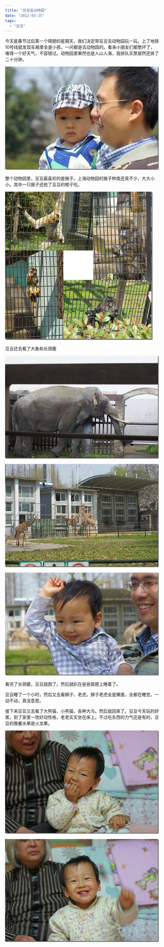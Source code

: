 ```yaml
---
title: "豆豆逛动物园"
date: "2012-03-25"
tags: 
  - "豆豆"
---
```


今天是春节过后第一个晴朗的星期天，我们决定带豆豆去动物园玩一玩。上了地铁10号线就发现车厢里全是小孩，一问都是去动物园的。看来小朋友们都憋坏了，难得一个好天气，不容错过。动物园里果然也是人山人海，我排队买票居然还排了二十分钟。

[![DSC03837](images/dsc03837_thumb.jpg "DSC03837")](http://ruanqizhen.wordpress.com/wp-content/uploads/2012/03/dsc03837.jpg)

整个动物园里，豆豆最喜欢的是猴子。上海动物园的猴子种类还真不少，大大小小。其中一只猴子还抢了豆豆的橙子吃。

[![image](images/image_thumb.png "image")](http://ruanqizhen.wordpress.com/wp-content/uploads/2012/03/image.png)

豆豆还去看了大象和长颈鹿

[![DSC03854](images/dsc03854_thumb.jpg "DSC03854")](http://ruanqizhen.wordpress.com/wp-content/uploads/2012/03/dsc03854.jpg)

[![DSC03862](images/dsc03862_thumb.jpg "DSC03862")](http://ruanqizhen.wordpress.com/wp-content/uploads/2012/03/dsc03862.jpg)

[![DSC03864](images/dsc03864_thumb.jpg "DSC03864")](http://ruanqizhen.wordpress.com/wp-content/uploads/2012/03/dsc03864.jpg)

看完了长颈鹿，豆豆就困了。然后就趴在爸爸肩膀上睡着了。

豆豆睡了一个小时，然后又去看狮子、老虎。狮子老虎全是懒蛋，全都在睡觉，一动不动，真没意思。

接下来豆豆又去看了大熊猫、小熊猫、各种大鸟。然后就回家了。豆豆今天玩的好累，到了家里一改好动性格，老老实实坐在床上。不过吃东西的力气还是有的，豆豆的晚餐水果是火龙果。

[![DSC03888](images/dsc03888_thumb.jpg "DSC03888")](http://ruanqizhen.wordpress.com/wp-content/uploads/2012/03/dsc03888.jpg)

[![DSC03886](images/dsc03886_thumb.jpg "DSC03886")](http://ruanqizhen.wordpress.com/wp-content/uploads/2012/03/dsc03886.jpg)
